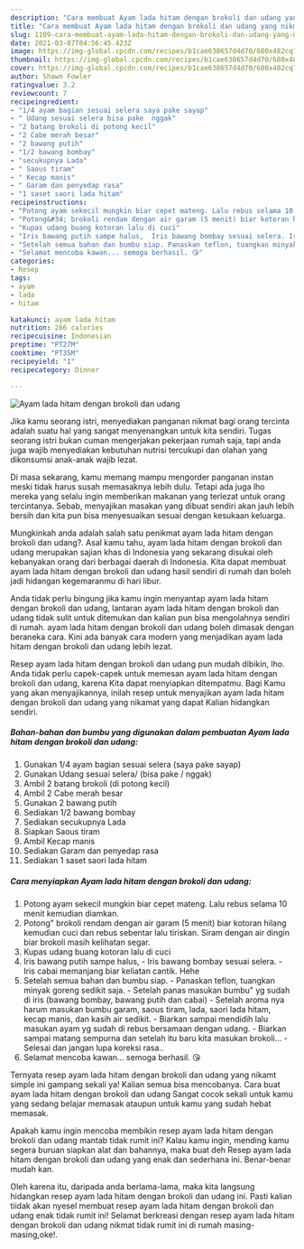 ```yaml
---
description: "Cara membuat Ayam lada hitam dengan brokoli dan udang yang nikmat dan Mudah Dibuat"
title: "Cara membuat Ayam lada hitam dengan brokoli dan udang yang nikmat dan Mudah Dibuat"
slug: 1109-cara-membuat-ayam-lada-hitam-dengan-brokoli-dan-udang-yang-nikmat-dan-mudah-dibuat
date: 2021-03-07T04:56:45.423Z
image: https://img-global.cpcdn.com/recipes/b1cae638657d4d70/680x482cq70/ayam-lada-hitam-dengan-brokoli-dan-udang-foto-resep-utama.jpg
thumbnail: https://img-global.cpcdn.com/recipes/b1cae638657d4d70/680x482cq70/ayam-lada-hitam-dengan-brokoli-dan-udang-foto-resep-utama.jpg
cover: https://img-global.cpcdn.com/recipes/b1cae638657d4d70/680x482cq70/ayam-lada-hitam-dengan-brokoli-dan-udang-foto-resep-utama.jpg
author: Shawn Fowler
ratingvalue: 3.2
reviewcount: 7
recipeingredient:
- "1/4 ayam bagian sesuai selera saya pake sayap"
- " Udang sesuai selera bisa pake  nggak"
- "2 batang brokoli di potong kecil"
- "2 Cabe merah besar"
- "2 bawang putih"
- "1/2 bawang bombay"
- "secukupnya Lada"
- " Saous tiram"
- " Kecap manis"
- " Garam dan penyedap rasa"
- "1 saset saori lada hitam"
recipeinstructions:
- "Potong ayam sekecil mungkin biar cepet mateng. Lalu rebus selama 10 menit kemudian diamkan."
- "Potong&#34; brokoli rendam dengan air garam (5 menit) biar kotoran hilang kemudian cuci dan rebus sebentar lalu tiriskan. Siram dengan air dingin biar brokoli masih kelihatan segar."
- "Kupas udang buang kotoran lalu di cuci"
- "Iris bawang putih sampe halus,  Iris bawang bombay sesuai selera. Iris cabai memanjang biar keliatan cantik. Hehe"
- "Setelah semua bahan dan bumbu siap. Panaskan teflon, tuangkan minyak goreng sedikit saja. Setelah panas masukan bumbu&#34; yg sudah di iris (bawang bombay, bawang putih dan cabai) Setelah aroma nya harum masukan bumbu garam, saous tiram, lada, saori lada hitam, kecap manis, dan kasih air sedikit. Biarkan sampai mendidih lalu masukan ayam yg sudah di rebus bersamaan dengan udang. Biarkan sampai matang sempurna dan setelah itu baru kita masukan brokoli... Selesai dan jangan lupa koreksi rasa.."
- "Selamat mencoba kawan... semoga berhasil. 😘"
categories:
- Resep
tags:
- ayam
- lada
- hitam

katakunci: ayam lada hitam 
nutrition: 266 calories
recipecuisine: Indonesian
preptime: "PT27M"
cooktime: "PT35M"
recipeyield: "1"
recipecategory: Dinner

---
```



![Ayam lada hitam dengan brokoli dan udang](https://img-global.cpcdn.com/recipes/b1cae638657d4d70/680x482cq70/ayam-lada-hitam-dengan-brokoli-dan-udang-foto-resep-utama.jpg)

Jika kamu seorang istri, menyediakan panganan nikmat bagi orang tercinta adalah suatu hal yang sangat menyenangkan untuk kita sendiri. Tugas seorang istri bukan cuman mengerjakan pekerjaan rumah saja, tapi anda juga wajib menyediakan kebutuhan nutrisi tercukupi dan olahan yang dikonsumsi anak-anak wajib lezat.

Di masa  sekarang, kamu memang mampu mengorder panganan instan meski tidak harus susah memasaknya lebih dulu. Tetapi ada juga lho mereka yang selalu ingin memberikan makanan yang terlezat untuk orang tercintanya. Sebab, menyajikan masakan yang dibuat sendiri akan jauh lebih bersih dan kita pun bisa menyesuaikan sesuai dengan kesukaan keluarga. 



Mungkinkah anda adalah salah satu penikmat ayam lada hitam dengan brokoli dan udang?. Asal kamu tahu, ayam lada hitam dengan brokoli dan udang merupakan sajian khas di Indonesia yang sekarang disukai oleh kebanyakan orang dari berbagai daerah di Indonesia. Kita dapat membuat ayam lada hitam dengan brokoli dan udang hasil sendiri di rumah dan boleh jadi hidangan kegemaranmu di hari libur.

Anda tidak perlu bingung jika kamu ingin menyantap ayam lada hitam dengan brokoli dan udang, lantaran ayam lada hitam dengan brokoli dan udang tidak sulit untuk ditemukan dan kalian pun bisa mengolahnya sendiri di rumah. ayam lada hitam dengan brokoli dan udang boleh dimasak dengan beraneka cara. Kini ada banyak cara modern yang menjadikan ayam lada hitam dengan brokoli dan udang lebih lezat.

Resep ayam lada hitam dengan brokoli dan udang pun mudah dibikin, lho. Anda tidak perlu capek-capek untuk memesan ayam lada hitam dengan brokoli dan udang, karena Kita dapat menyiapkan ditempatmu. Bagi Kamu yang akan menyajikannya, inilah resep untuk menyajikan ayam lada hitam dengan brokoli dan udang yang nikamat yang dapat Kalian hidangkan sendiri.

<!--inarticleads1-->

##### Bahan-bahan dan bumbu yang digunakan dalam pembuatan Ayam lada hitam dengan brokoli dan udang:

1. Gunakan 1/4 ayam bagian sesuai selera (saya pake sayap)
1. Gunakan  Udang sesuai selera/ (bisa pake / nggak)
1. Ambil 2 batang brokoli (di potong kecil)
1. Ambil 2 Cabe merah besar
1. Gunakan 2 bawang putih
1. Sediakan 1/2 bawang bombay
1. Sediakan secukupnya Lada
1. Siapkan  Saous tiram
1. Ambil  Kecap manis
1. Sediakan  Garam dan penyedap rasa
1. Sediakan 1 saset saori lada hitam




<!--inarticleads2-->

##### Cara menyiapkan Ayam lada hitam dengan brokoli dan udang:

1. Potong ayam sekecil mungkin biar cepet mateng. Lalu rebus selama 10 menit kemudian diamkan.
1. Potong&#34; brokoli rendam dengan air garam (5 menit) biar kotoran hilang kemudian cuci dan rebus sebentar lalu tiriskan. Siram dengan air dingin biar brokoli masih kelihatan segar.
1. Kupas udang buang kotoran lalu di cuci
1. Iris bawang putih sampe halus,  - Iris bawang bombay sesuai selera. - Iris cabai memanjang biar keliatan cantik. Hehe
1. Setelah semua bahan dan bumbu siap. - Panaskan teflon, tuangkan minyak goreng sedikit saja. - Setelah panas masukan bumbu&#34; yg sudah di iris (bawang bombay, bawang putih dan cabai) - Setelah aroma nya harum masukan bumbu garam, saous tiram, lada, saori lada hitam, kecap manis, dan kasih air sedikit. - Biarkan sampai mendidih lalu masukan ayam yg sudah di rebus bersamaan dengan udang. - Biarkan sampai matang sempurna dan setelah itu baru kita masukan brokoli... - Selesai dan jangan lupa koreksi rasa..
1. Selamat mencoba kawan... semoga berhasil. 😘




Ternyata resep ayam lada hitam dengan brokoli dan udang yang nikamt simple ini gampang sekali ya! Kalian semua bisa mencobanya. Cara buat ayam lada hitam dengan brokoli dan udang Sangat cocok sekali untuk kamu yang sedang belajar memasak ataupun untuk kamu yang sudah hebat memasak.

Apakah kamu ingin mencoba membikin resep ayam lada hitam dengan brokoli dan udang mantab tidak rumit ini? Kalau kamu ingin, mending kamu segera buruan siapkan alat dan bahannya, maka buat deh Resep ayam lada hitam dengan brokoli dan udang yang enak dan sederhana ini. Benar-benar mudah kan. 

Oleh karena itu, daripada anda berlama-lama, maka kita langsung hidangkan resep ayam lada hitam dengan brokoli dan udang ini. Pasti kalian tiidak akan nyesel membuat resep ayam lada hitam dengan brokoli dan udang enak tidak rumit ini! Selamat berkreasi dengan resep ayam lada hitam dengan brokoli dan udang nikmat tidak rumit ini di rumah masing-masing,oke!.

